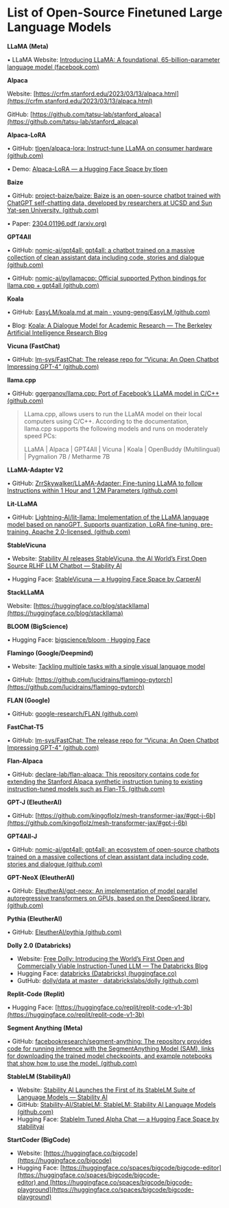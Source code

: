 # ****List of Open-Source Finetuned Large Language Models****

****LLaMA (Meta)****

• LLaMA Website: [Introducing LLaMA: A foundational, 65-billion-parameter language model (facebook.com)](https://ai.facebook.com/blog/large-language-model-llama-meta-ai/)

**Alpaca**

Website: [https://crfm.stanford.edu/2023/03/13/alpaca.html](https://crfm.stanford.edu/2023/03/13/alpaca.html)

GitHub: [https://github.com/tatsu-lab/stanford_alpaca](https://github.com/tatsu-lab/stanford_alpaca)

****Alpaca-LoRA****

• GitHub: [tloen/alpaca-lora: Instruct-tune LLaMA on consumer hardware (github.com)](https://github.com/tloen/alpaca-lora)

• Demo: [Alpaca-LoRA — a Hugging Face Space by tloen](https://huggingface.co/spaces/tloen/alpaca-lora)

****Baize****

• GitHub: [project-baize/baize: Baize is an open-source chatbot trained with ChatGPT self-chatting data, developed by researchers at UCSD and Sun Yat-sen University. (github.com)](https://github.com/project-baize/baize)

• Paper: [2304.01196.pdf (arxiv.org)](https://arxiv.org/pdf/2304.01196.pdf)

****GPT4All****

• GitHub: [nomic-ai/gpt4all: gpt4all: a chatbot trained on a massive collection of clean assistant data including code, stories and dialogue (github.com)](https://github.com/nomic-ai/gpt4all)

• GitHub: [nomic-ai/pyllamacpp: Official supported Python bindings for llama.cpp + gpt4all (github.com)](https://github.com/nomic-ai/pyllamacpp)

****Koala****

• GitHub: [EasyLM/koala.md at main · young-geng/EasyLM (github.com)](https://github.com/young-geng/EasyLM/blob/main/docs/koala.md)

• Blog: [Koala: A Dialogue Model for Academic Research — The Berkeley Artificial Intelligence Research Blog](https://bair.berkeley.edu/blog/2023/04/03/koala/)

****Vicuna (FastChat)****

• GitHub: [lm-sys/FastChat: The release repo for “Vicuna: An Open Chatbot Impressing GPT-4” (github.com)](https://github.com/lm-sys/FastChat)

****llama.cpp****

• GitHub: [ggerganov/llama.cpp: Port of Facebook’s LLaMA model in C/C++ (github.com)](https://github.com/ggerganov/llama.cpp)

> LLama.cpp, allows users to run the LLaMA model on their local computers using C/C++. According to the documentation, llama.cpp supports the following models and runs on moderately speed PCs:
> 
> 
> LLaMA | Alpaca | GPT4All | Vicuna | Koala | OpenBuddy (Multilingual) | Pygmalion 7B / Metharme 7B
> 

****LLaMA-Adapter V2****

• GitHub: [ZrrSkywalker/LLaMA-Adapter: Fine-tuning LLaMA to follow Instructions within 1 Hour and 1.2M Parameters (github.com)](https://github.com/ZrrSkywalker/LLaMA-Adapter)

****Lit-LLaMA ️****

• GitHub: [Lightning-AI/lit-llama: Implementation of the LLaMA language model based on nanoGPT. Supports quantization, LoRA fine-tuning, pre-training. Apache 2.0-licensed. (github.com)](https://github.com/Lightning-AI/lit-llama)

****StableVicuna****

• Website: [Stability AI releases StableVicuna, the AI World’s First Open Source RLHF LLM Chatbot — Stability AI](https://stability.ai/blog/stablevicuna-open-source-rlhf-chatbot)

• Hugging Face: [StableVicuna — a Hugging Face Space by CarperAI](https://huggingface.co/spaces/CarperAI/StableVicuna)

****StackLLaMA****

Website: [https://huggingface.co/blog/stackllama](https://huggingface.co/blog/stackllama)

****BLOOM (BigScience)****

• Hugging Face: [bigscience/bloom · Hugging Face](https://huggingface.co/bigscience/bloom)

****Flamingo (Google/Deepmind)****

• Website: [Tackling multiple tasks with a single visual language model](https://www.deepmind.com/blog/tackling-multiple-tasks-with-a-single-visual-language-model)

• GitHub: [https://github.com/lucidrains/flamingo-pytorch](https://github.com/lucidrains/flamingo-pytorch)

****FLAN (Google)****

• GitHub: [google-research/FLAN (github.com)](https://github.com/google-research/FLAN)

****FastChat-T5****

• GitHub: [lm-sys/FastChat: The release repo for “Vicuna: An Open Chatbot Impressing GPT-4” (github.com)](https://github.com/lm-sys/FastChat#FastChat-T5)

****Flan-Alpaca****

• GitHub: [declare-lab/flan-alpaca: This repository contains code for extending the Stanford Alpaca synthetic instruction tuning to existing instruction-tuned models such as Flan-T5. (github.com)](https://github.com/declare-lab/flan-alpaca)

****GPT-J (EleutherAI)****

• GitHub: [https://github.com/kingoflolz/mesh-transformer-jax/#gpt-j-6b](https://github.com/kingoflolz/mesh-transformer-jax/#gpt-j-6b)

****GPT4All-J****

• GitHub: [nomic-ai/gpt4all: gpt4all: an ecosystem of open-source chatbots trained on a massive collections of clean assistant data including code, stories and dialogue (github.com)](https://github.com/nomic-ai/gpt4all)

****GPT-NeoX (EleutherAI)****

• GitHub: [EleutherAI/gpt-neox: An implementation of model parallel autoregressive transformers on GPUs, based on the DeepSpeed library. (github.com)](https://github.com/EleutherAI/gpt-neox)

****Pythia (EleutherAI)****

• GitHub: [EleutherAI/pythia (github.com)](https://github.com/EleutherAI/pythia)

****Dolly 2.0 (Databricks)****

- Website: [Free Dolly: Introducing the World’s First Open and Commercially Viable Instruction-Tuned LLM — The Databricks Blog](https://www.databricks.com/blog/2023/04/12/dolly-first-open-commercially-viable-instruction-tuned-llm)
- Hugging Face: [databricks (Databricks) (huggingface.co)](https://huggingface.co/databricks)
- GutHub: [dolly/data at master · databrickslabs/dolly (github.com)](https://github.com/databrickslabs/dolly/tree/master/data)

****Replit-Code (Replit)****

• Hugging Face: [https://huggingface.co/replit/replit-code-v1-3b](https://huggingface.co/replit/replit-code-v1-3b)

****Segment Anything (Meta)****

• GitHub: [facebookresearch/segment-anything: The repository provides code for running inference with the SegmentAnything Model (SAM), links for downloading the trained model checkpoints, and example notebooks that show how to use the model. (github.com)](https://github.com/facebookresearch/segment-anything)

****StableLM (StabilityAI)****

- Website: [Stability AI Launches the First of its StableLM Suite of Language Models — Stability AI](https://stability.ai/blog/stability-ai-launches-the-first-of-its-stablelm-suite-of-language-models)
- GitHub: [Stability-AI/StableLM: StableLM: Stability AI Language Models (github.com)](https://github.com/stability-AI/stableLM/)
- Hugging Face: [Stablelm Tuned Alpha Chat — a Hugging Face Space by stabilityai](https://huggingface.co/spaces/stabilityai/stablelm-tuned-alpha-chat)

****StartCoder (BigCode)****

- Website: [https://huggingface.co/bigcode](https://huggingface.co/bigcode)
- Hugging Face: [https://huggingface.co/spaces/bigcode/bigcode-editor](https://huggingface.co/spaces/bigcode/bigcode-editor) and [https://huggingface.co/spaces/bigcode/bigcode-playground](https://huggingface.co/spaces/bigcode/bigcode-playground)
